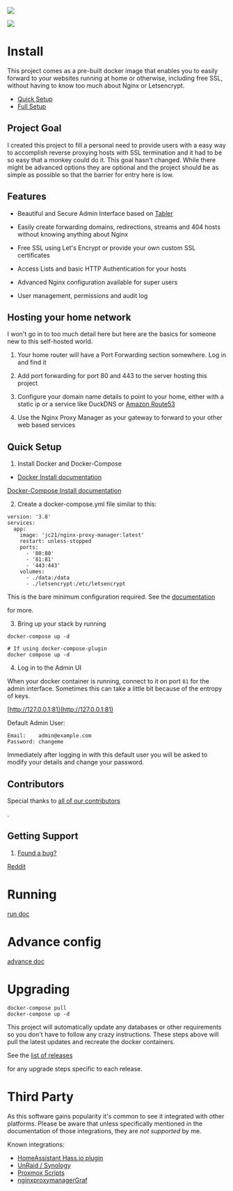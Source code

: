 ![](https://nginxproxymanager.com/github.png)  
  
![](https://img.shields.io/badge/version-2.10.4-green.svg?style=for-the-badge)
# Install
This project comes as a pre-built docker image that enables you to easily forward to your websites running at home or otherwise, including free SSL, without having to know too much about Nginx or Letsencrypt.

- [Quick Setup](https://nginxproxymanager.com/guide/#quick-setup)
- [Full Setup](https://nginxproxymanager.com/setup/)

## Project Goal

I created this project to fill a personal need to provide users with a easy way to accomplish reverse proxying hosts with SSL termination and it had to be so easy that a monkey could do it. This goal hasn't changed. While there might be advanced options they are optional and the project should be as simple as possible so that the barrier for entry here is low.
## Features

- Beautiful and Secure Admin Interface based on [Tabler](https://tabler.github.io/)


- Easily create forwarding domains, redirections, streams and 404 hosts without knowing anything about Nginx
- Free SSL using Let's Encrypt or provide your own custom SSL certificates
- Access Lists and basic HTTP Authentication for your hosts
- Advanced Nginx configuration available for super users
- User management, permissions and audit log

## Hosting your home network

I won't go in to too much detail here but here are the basics for someone new to this self-hosted world.

1. Your home router will have a Port Forwarding section somewhere. Log in and find it
2. Add port forwarding for port 80 and 443 to the server hosting this project
3. Configure your domain name details to point to your home, either with a static ip or a service like DuckDNS or [Amazon Route53](https://github.com/jc21/route53-ddns)


1. Use the Nginx Proxy Manager as your gateway to forward to your other web based services

## Quick Setup

1. Install Docker and Docker-Compose

- [Docker Install documentation](https://docs.docker.com/install/)

[Docker-Compose Install documentation](https://docs.docker.com/compose/install/)

2. Create a docker-compose.yml file similar to this:

```
version: '3.8'
services:
  app:
    image: 'jc21/nginx-proxy-manager:latest'
    restart: unless-stopped
    ports:
      - '80:80'
      - '81:81'
      - '443:443'
    volumes:
      - ./data:/data
      - ./letsencrypt:/etc/letsencrypt
```

This is the bare minimum configuration required. See the [documentation](https://nginxproxymanager.com/setup/)


for more.

3. Bring up your stack by running

```
docker-compose up -d

# If using docker-compose-plugin
docker compose up -d

```

4. Log in to the Admin UI

When your docker container is running, connect to it on port `81` for the admin interface. Sometimes this can take a little bit because of the entropy of keys.

[http://127.0.0.1:81](http://127.0.0.1:81)


Default Admin User:

```
Email:    admin@example.com
Password: changeme
```

Immediately after logging in with this default user you will be asked to modify your details and change your password.

## Contributors

Special thanks to [all of our contributors](https://github.com/NginxProxyManager/nginx-proxy-manager/graphs/contributors)

.

## Getting Support

1. [Found a bug?](https://github.com/NginxProxyManager/nginx-proxy-manager/issues)

[Reddit](https://reddit.com/r/nginxproxymanager)
# Running
[run doc](https://nginxproxymanager.com/setup/#running-the-app)
# Advance config
[advance doc](https://nginxproxymanager.com/advanced-config/)
# Upgrading

```
docker-compose pull
docker-compose up -d
```

This project will automatically update any databases or other requirements so you don't have to follow any crazy instructions. These steps above will pull the latest updates and recreate the docker containers.

See the [list of releases](https://github.com/NginxProxyManager/nginx-proxy-manager/releases)

for any upgrade steps specific to each release.

# Third Party

As this software gains popularity it's common to see it integrated with other platforms. Please be aware that unless specifically mentioned in the documentation of those integrations, they are _not supported_ by me.

Known integrations:

- [HomeAssistant Hass.io plugin](https://github.com/hassio-addons/addon-nginx-proxy-manager)
- [UnRaid / Synology](https://github.com/jlesage/docker-nginx-proxy-manager)
- [Proxmox Scripts](https://github.com/ej52/proxmox-scripts/tree/main/apps/nginx-proxy-manager) 
- [nginxproxymanagerGraf](https://github.com/ma-karai/nginxproxymanagerGraf)